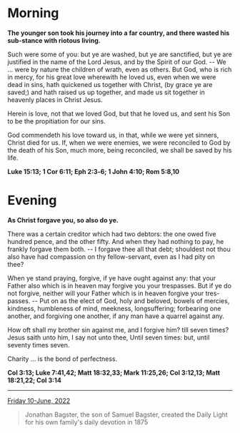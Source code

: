 # Morning

**The younger son took his journey into a far country, and there wasted his sub-stance with riotous living.**
 
Such were some of you: but ye are washed, but ye are sanctified, but ye are justified in the name of the Lord Jesus, and by the Spirit of our God. -- We ... were by nature the children of wrath, even as others. But God, who is rich in mercy, for his great love wherewith he loved us, even when we were dead in sins, hath quickened us together with Christ, (by grace ye are saved;) and hath raised us up together, and made us sit together in heavenly places in Christ Jesus.
 
Herein is love, not that we loved God, but that he loved us, and sent his Son to be the propitiation for our sins.
 
God commendeth his love toward us, in that, while we were yet sinners, Christ died for us. If, when we were enemies, we were reconciled to God by the death of his Son, much more, being reconciled, we shall be saved by his life.  

**Luke 15:13; 1 Cor 6:11; Eph 2:3‑6; 1 John 4:10; Rom 5:8,10**

# Evening

**As Christ forgave you, so also do ye.**
 
There was a certain creditor which had two debtors: the one owed five hundred pence, and the other fifty. And when they had nothing to pay, he frankly forgave them both. -- I forgave thee all that debt; shouldest not thou also have had compassion on thy fellow-servant, even as I had pity on thee?
 
When ye stand praying, forgive, if ye have ought against any: that your Father also which is in heaven may forgive you your trespasses. But if ye do not forgive, neither will your Father which is in heaven forgive your tres-passes. -- Put on as the elect of God, holy and beloved, bowels of mercies, kindness, humbleness of mind, meekness, longsuffering; forbearing one another, and forgiving one another, if any man have a quarrel against any.
 
How oft shall my brother sin against me, and I forgive him? till seven times? Jesus saith unto him, I say not unto thee, Until seven times: but, until seventy times seven.
 
Charity ... is the bond of perfectness.  

**Col 3:13; Luke 7:41,42; Matt 18:32,33; Mark 11:25,26; Col 3:12,13; Matt 18:21,22; Col 3:14**

---

[Friday 10-June, 2022](https://t.me/s/daily_light)

> Jonathan Bagster, the son of Samuel Bagster, created the Daily Light for his own family's daily devotion in 1875

